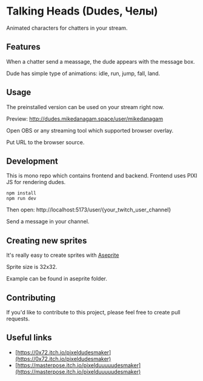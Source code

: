 # Talking Heads (Dudes, Челы)

Animated characters for chatters in your stream.

## Features

When a chatter send a meassage, the dude appears with the message box.

Dude has simple type of animations: idle, run, jump, fall, land.

## Usage

The preinstalled version can be used on your stream right now.

Preview: http://dudes.mikedanagam.space/user/mikedanagam

Open OBS or any streaming tool which supported browser overlay.

Put URL to the browser source.

## Development

This is mono repo which contains frontend and backend.
Frontend uses PIXI JS for rendering dudes.

```
npm install
npm run dev
```

Then open: http://localhost:5173/user/{your_twitch_user_channel}

Send a message in your channel.

## Creating new sprites

It's really easy to create sprites with [Aseprite](https://github.com/aseprite/aseprite)

Sprite size is 32x32.

Example can be found in aseprite folder.

## Contributing

If you'd like to contribute to this project, please feel free to create pull requests.

## Useful links

- [https://0x72.itch.io/pixeldudesmaker](https://0x72.itch.io/pixeldudesmaker)
- [https://masterpose.itch.io/pixelduuuuudesmaker](https://masterpose.itch.io/pixelduuuuudesmaker)
